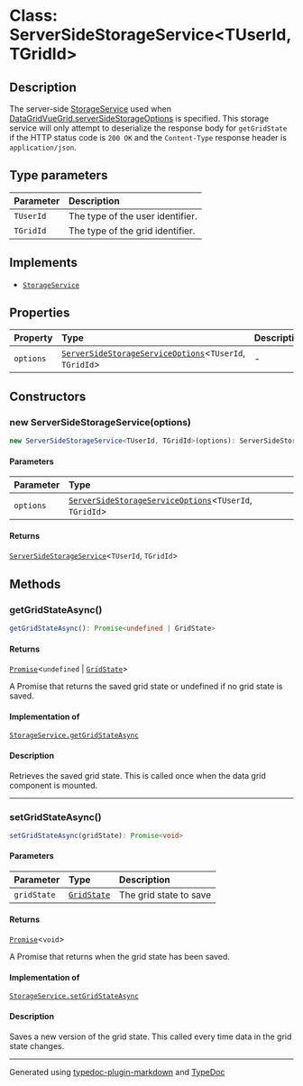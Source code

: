 # Class: ServerSideStorageService\<TUserId, TGridId\>

## Description

The server-side [StorageService](../interfaces/StorageService.md) used when [DataGridVueGrid.serverSideStorageOptions](../DataGridVueGrid/index.md) is specified.
This storage service will only attempt to deserialize the response body for `getGridState`
if the HTTP status code is `200 OK` and the `Content-Type` response header is `application/json`.

## Type parameters

| Parameter | Description |
| :------ | :------ |
| `TUserId` | The type of the user identifier. |
| `TGridId` | The type of the grid identifier. |

## Implements

- [`StorageService`](../interfaces/StorageService.md)

## Properties

| Property | Type | Description |
| :------ | :------ | :------ |
| `options` | [`ServerSideStorageServiceOptions`](../interfaces/ServerSideStorageServiceOptions.md)\<`TUserId`, `TGridId`\> | - |

## Constructors

### new ServerSideStorageService(options)

```ts
new ServerSideStorageService<TUserId, TGridId>(options): ServerSideStorageService<TUserId, TGridId>
```

#### Parameters

| Parameter | Type |
| :------ | :------ |
| `options` | [`ServerSideStorageServiceOptions`](../interfaces/ServerSideStorageServiceOptions.md)\<`TUserId`, `TGridId`\> |

#### Returns

[`ServerSideStorageService`](ServerSideStorageService.md)\<`TUserId`, `TGridId`\>

## Methods

### getGridStateAsync()

```ts
getGridStateAsync(): Promise<undefined | GridState>
```

#### Returns

[`Promise`]( https://developer.mozilla.org/docs/Web/JavaScript/Reference/Global_Objects/Promise )\<`undefined` \| [`GridState`](../interfaces/GridState.md)\>

A Promise that returns the saved grid state or undefined if no grid state is saved.

#### Implementation of

[`StorageService.getGridStateAsync`](../interfaces/StorageService.md#getgridstateasync)

#### Description

Retrieves the saved grid state. This is called once when the data grid component is mounted.

***

### setGridStateAsync()

```ts
setGridStateAsync(gridState): Promise<void>
```

#### Parameters

| Parameter | Type | Description |
| :------ | :------ | :------ |
| `gridState` | [`GridState`](../interfaces/GridState.md) | The grid state to save |

#### Returns

[`Promise`]( https://developer.mozilla.org/docs/Web/JavaScript/Reference/Global_Objects/Promise )\<`void`\>

A Promise that returns when the grid state has been saved.

#### Implementation of

[`StorageService.setGridStateAsync`](../interfaces/StorageService.md#setgridstateasync)

#### Description

Saves a new version of the grid state. This called every time data in the grid state changes.

***

Generated using [typedoc-plugin-markdown](https://www.npmjs.com/package/typedoc-plugin-markdown) and [TypeDoc](https://typedoc.org/)
